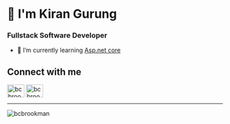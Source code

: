 # 👋 I'm Kiran Gurung
### Fullstack Software Developer

- 🌱 I’m currently learning [Asp.net core](https://learn.microsoft.com/en-us/aspnet/core)

## Connect with me
<p align="left">
<a href="https://twitter.com/kirangu49065071" target="blank"><img align="center" src="https://raw.githubusercontent.com/rahuldkjain/github-profile-readme-generator/master/src/images/icons/Social/twitter.svg" alt="bcbrookman" height="30" width="40" /></a>
<a href="https://www.linkedin.com/in/kiran-gurung-aba4b4145" target="blank"><img align="center" src="https://raw.githubusercontent.com/rahuldkjain/github-profile-readme-generator/master/src/images/icons/Social/linked-in-alt.svg" alt="bcbrookman" height="30" width="40" /></a>
</p>


---
<p align="left"> <img src="https://komarev.com/ghpvc/?username=bcbrookman&label=Profile%20views&color=0e75b6&style=flat" alt="bcbrookman" /> </p>
